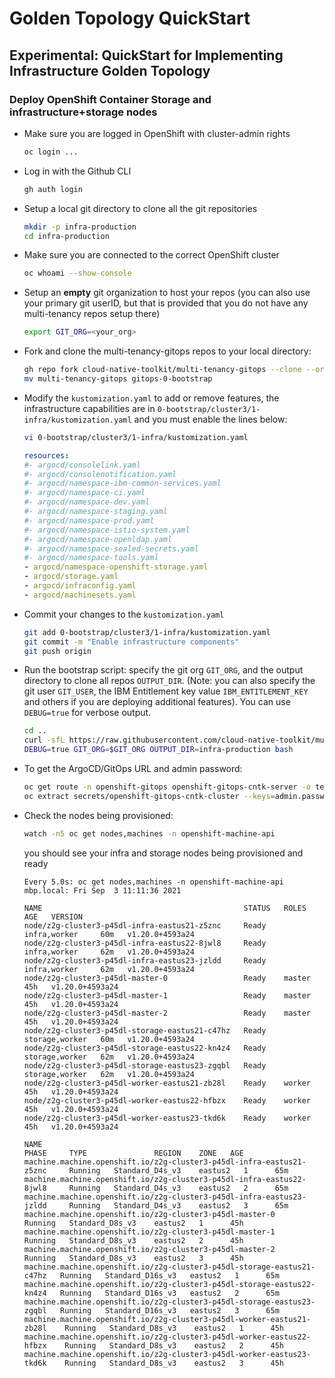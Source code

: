 # Golden Topology QuickStart

## Experimental: QuickStart for Implementing Infrastructure Golden Topology

### Deploy OpenShift Container Storage and infrastructure+storage nodes

- Make sure you are logged in OpenShift with cluster-admin rights
    ```bash
    oc login ...
    ```

- Log in with the Github CLI
    ```bash
    gh auth login
    ```

- Setup a local git directory to clone all the git repositories
    ```bash
    mkdir -p infra-production
    cd infra-production
    ```

- Make sure you are connected to the correct OpenShift cluster
    ```bash
    oc whoami --show-console
    ```
- Setup an **empty** git organization to host your repos (you can also use your primary git userID, but that is provided that you do not have any multi-tenancy repos setup there)
    ```bash
    export GIT_ORG=<your_org>
    ```

- Fork and clone the multi-tenancy-gitops repos to your local directory:
    ```bash
    gh repo fork cloud-native-toolkit/multi-tenancy-gitops --clone --org ${GIT_ORG} --remote
    mv multi-tenancy-gitops gitops-0-bootstrap
    ```
- Modify the `kustomization.yaml` to add or remove features, the infrastructure capabilities are in `0-bootstrap/cluster3/1-infra/kustomization.yaml` and you must enable the lines below:

    ```bash
    vi 0-bootstrap/cluster3/1-infra/kustomization.yaml
    ```

    ```yaml
    resources:
    #- argocd/consolelink.yaml
    #- argocd/consolenotification.yaml
    #- argocd/namespace-ibm-common-services.yaml
    #- argocd/namespace-ci.yaml
    #- argocd/namespace-dev.yaml
    #- argocd/namespace-staging.yaml
    #- argocd/namespace-prod.yaml
    #- argocd/namespace-istio-system.yaml
    #- argocd/namespace-openldap.yaml
    #- argocd/namespace-sealed-secrets.yaml
    #- argocd/namespace-tools.yaml
    - argocd/namespace-openshift-storage.yaml
    - argocd/storage.yaml
    - argocd/infraconfig.yaml
    - argocd/machinesets.yaml
    ```

- Commit your changes to the `kustomization.yaml`

    ```bash
    git add 0-bootstrap/cluster3/1-infra/kustomization.yaml
    git commit -m "Enable infrastructure components"
    git push origin
    ```

- Run the bootstrap script: specify the git org `GIT_ORG`, and the output directory to clone all repos `OUTPUT_DIR`. (Note: you can also specify the git user `GIT_USER`, the IBM Entitlement key value `IBM_ENTITLEMENT_KEY` and others if you are deploying additional features). You can use `DEBUG=true` for verbose output.
    ```bash
    cd ..
    curl -sfL https://raw.githubusercontent.com/cloud-native-toolkit/multi-tenancy-gitops/master/scripts/bootstrap.sh | \
    DEBUG=true GIT_ORG=$GIT_ORG OUTPUT_DIR=infra-production bash
    ```

- To get the ArgoCD/GitOps URL and admin password:
    ```bash
    oc get route -n openshift-gitops openshift-gitops-cntk-server -o template --template='https://{{.spec.host}}'
    oc extract secrets/openshift-gitops-cntk-cluster --keys=admin.password -n openshift-gitops --to=-
    ```

- Check the nodes being provisioned:

    ```bash
    watch -n5 oc get nodes,machines -n openshift-machine-api
    ```

    you should see your infra and storage nodes being provisioned and ready

    ```
    Every 5.0s: oc get nodes,machines -n openshift-machine-api                                             mbp.local: Fri Sep  3 11:11:36 2021

    NAME                                             STATUS   ROLES            AGE   VERSION
    node/z2g-cluster3-p45dl-infra-eastus21-z5znc     Ready    infra,worker     60m   v1.20.0+4593a24
    node/z2g-cluster3-p45dl-infra-eastus22-8jwl8     Ready    infra,worker     62m   v1.20.0+4593a24
    node/z2g-cluster3-p45dl-infra-eastus23-jzldd     Ready    infra,worker     62m   v1.20.0+4593a24
    node/z2g-cluster3-p45dl-master-0                 Ready    master           45h   v1.20.0+4593a24
    node/z2g-cluster3-p45dl-master-1                 Ready    master           45h   v1.20.0+4593a24
    node/z2g-cluster3-p45dl-master-2                 Ready    master           45h   v1.20.0+4593a24
    node/z2g-cluster3-p45dl-storage-eastus21-c47hz   Ready    storage,worker   60m   v1.20.0+4593a24
    node/z2g-cluster3-p45dl-storage-eastus22-kn4z4   Ready    storage,worker   62m   v1.20.0+4593a24
    node/z2g-cluster3-p45dl-storage-eastus23-zgqbl   Ready    storage,worker   62m   v1.20.0+4593a24
    node/z2g-cluster3-p45dl-worker-eastus21-zb28l    Ready    worker           45h   v1.20.0+4593a24
    node/z2g-cluster3-p45dl-worker-eastus22-hfbzx    Ready    worker           45h   v1.20.0+4593a24
    node/z2g-cluster3-p45dl-worker-eastus23-tkd6k    Ready    worker           45h   v1.20.0+4593a24

    NAME                                                                     PHASE     TYPE               REGION    ZONE   AGE
    machine.machine.openshift.io/z2g-cluster3-p45dl-infra-eastus21-z5znc     Running   Standard_D4s_v3    eastus2   1      65m
    machine.machine.openshift.io/z2g-cluster3-p45dl-infra-eastus22-8jwl8     Running   Standard_D4s_v3    eastus2   2      65m
    machine.machine.openshift.io/z2g-cluster3-p45dl-infra-eastus23-jzldd     Running   Standard_D4s_v3    eastus2   3      65m
    machine.machine.openshift.io/z2g-cluster3-p45dl-master-0                 Running   Standard_D8s_v3    eastus2   1      45h
    machine.machine.openshift.io/z2g-cluster3-p45dl-master-1                 Running   Standard_D8s_v3    eastus2   2      45h
    machine.machine.openshift.io/z2g-cluster3-p45dl-master-2                 Running   Standard_D8s_v3    eastus2   3      45h
    machine.machine.openshift.io/z2g-cluster3-p45dl-storage-eastus21-c47hz   Running   Standard_D16s_v3   eastus2   1      65m
    machine.machine.openshift.io/z2g-cluster3-p45dl-storage-eastus22-kn4z4   Running   Standard_D16s_v3   eastus2   2      65m
    machine.machine.openshift.io/z2g-cluster3-p45dl-storage-eastus23-zgqbl   Running   Standard_D16s_v3   eastus2   3      65m
    machine.machine.openshift.io/z2g-cluster3-p45dl-worker-eastus21-zb28l    Running   Standard_D8s_v3    eastus2   1      45h
    machine.machine.openshift.io/z2g-cluster3-p45dl-worker-eastus22-hfbzx    Running   Standard_D8s_v3    eastus2   2      45h
    machine.machine.openshift.io/z2g-cluster3-p45dl-worker-eastus23-tkd6k    Running   Standard_D8s_v3    eastus2   3      45h
    ```
